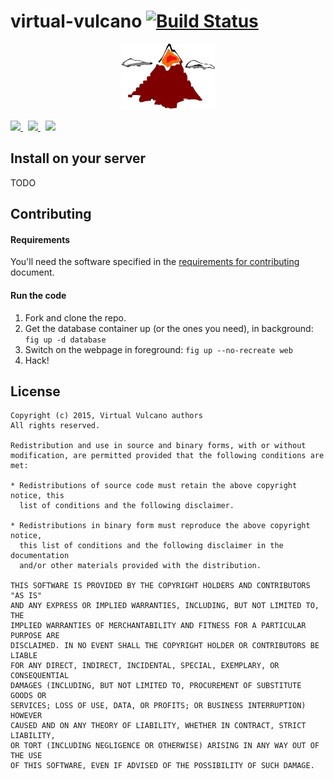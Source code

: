 
virtual-vulcano [![Build Status](https://travis-ci.org/ernestoalejo/virtual-vulcano.svg?branch=master)](https://travis-ci.org/ernestoalejo/virtual-vulcano)
===============

<p align="center">
  <img src="https://raw.githubusercontent.com/ernestoalejo/virtual-vulcano/master/logo.png">
</p>

<a href="http://forthebadge.com">
  <img src="http://forthebadge.com/images/badges/built-by-developers.svg" height="30">
</a>
&nbsp;
<a href="http://forthebadge.com">
  <img src="http://forthebadge.com/images/badges/powered-by-electricity.svg" height="30">
</a>
&nbsp;
<a href="http://forthebadge.com">
  <img src="http://forthebadge.com/images/badges/uses-git.svg" height="30">
</a>


Install on your server
----------------------

TODO


Contributing
------------

#### Requirements

You'll need the software specified in the [requirements for contributing](docs/requirements.md) document.

#### Run the code

1. Fork and clone the repo.
2. Get the database container up (or the ones you need), in background:
    ```fig up -d database```
3. Switch on the webpage in foreground:
    ```fig up --no-recreate web```
4. Hack!


License
-------

```
Copyright (c) 2015, Virtual Vulcano authors
All rights reserved.

Redistribution and use in source and binary forms, with or without
modification, are permitted provided that the following conditions are met:

* Redistributions of source code must retain the above copyright notice, this
  list of conditions and the following disclaimer.

* Redistributions in binary form must reproduce the above copyright notice,
  this list of conditions and the following disclaimer in the documentation
  and/or other materials provided with the distribution.

THIS SOFTWARE IS PROVIDED BY THE COPYRIGHT HOLDERS AND CONTRIBUTORS "AS IS"
AND ANY EXPRESS OR IMPLIED WARRANTIES, INCLUDING, BUT NOT LIMITED TO, THE
IMPLIED WARRANTIES OF MERCHANTABILITY AND FITNESS FOR A PARTICULAR PURPOSE ARE
DISCLAIMED. IN NO EVENT SHALL THE COPYRIGHT HOLDER OR CONTRIBUTORS BE LIABLE
FOR ANY DIRECT, INDIRECT, INCIDENTAL, SPECIAL, EXEMPLARY, OR CONSEQUENTIAL
DAMAGES (INCLUDING, BUT NOT LIMITED TO, PROCUREMENT OF SUBSTITUTE GOODS OR
SERVICES; LOSS OF USE, DATA, OR PROFITS; OR BUSINESS INTERRUPTION) HOWEVER
CAUSED AND ON ANY THEORY OF LIABILITY, WHETHER IN CONTRACT, STRICT LIABILITY,
OR TORT (INCLUDING NEGLIGENCE OR OTHERWISE) ARISING IN ANY WAY OUT OF THE USE
OF THIS SOFTWARE, EVEN IF ADVISED OF THE POSSIBILITY OF SUCH DAMAGE.
```
